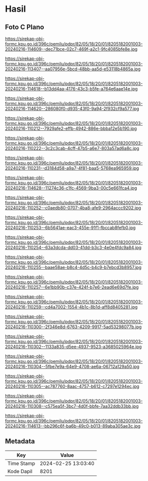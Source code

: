 # Hasil

## Foto C Plano

https://sirekap-obj-formc.kpu.go.id/396c/pemilu/pdpr/82/05/18/20/01/8205182001003-20240216-114609--dec71bce-02c7-469f-a2c1-9fc4085bfe8e.jpg

https://sirekap-obj-formc.kpu.go.id/396c/pemilu/pdpr/82/05/18/20/01/8205182001003-20240216-113407--aa07956e-5bcd-48bb-aa5d-e53118b4865a.jpg

https://sirekap-obj-formc.kpu.go.id/396c/pemilu/pdpr/82/05/18/20/01/8205182001003-20240216-114618--b13dd4aa-4176-43c3-b5fe-a764e6aae14e.jpg

https://sirekap-obj-formc.kpu.go.id/396c/pemilu/pdpr/82/05/18/20/01/8205182001003-20240216-114620--286080f0-d935-43f0-9a94-2f932cf9a577.jpg

https://sirekap-obj-formc.kpu.go.id/396c/pemilu/pdpr/82/05/18/20/01/8205182001003-20240216-110212--7929afe2-effb-4942-886e-bbba12e5b190.jpg

https://sirekap-obj-formc.kpu.go.id/396c/pemilu/pdpr/82/05/18/20/01/8205182001003-20240216-110222--3c2c3cab-4cff-47b5-a6e7-803a57ad6a8c.jpg

https://sirekap-obj-formc.kpu.go.id/396c/pemilu/pdpr/82/05/18/20/01/8205182001003-20240216-110231--d3184d58-a9a7-4f81-baa5-5768ea965959.jpg

https://sirekap-obj-formc.kpu.go.id/396c/pemilu/pdpr/82/05/18/20/01/8205182001003-20240216-114628--11274c36-c1fc-4569-9ba3-00c5e661fca4.jpg

https://sirekap-obj-formc.kpu.go.id/396c/pemilu/pdpr/82/05/18/20/01/8205182001003-20240216-110252--c0aedb80-0707-4ba8-afe9-2964accc9202.jpg

https://sirekap-obj-formc.kpu.go.id/396c/pemilu/pdpr/82/05/18/20/01/8205182001003-20240216-110253--6b5641ae-eac3-455e-91f1-fbccab8fefb0.jpg

https://sirekap-obj-formc.kpu.go.id/396c/pemilu/pdpr/82/05/18/20/01/8205182001003-20240216-110254--63a3dcda-dd03-41dd-b3c3-4e0e4fdc9a84.jpg

https://sirekap-obj-formc.kpu.go.id/396c/pemilu/pdpr/82/05/18/20/01/8205182001003-20240216-110255--baae58ae-b8c4-4d5c-b4c9-b7ebcd3b8957.jpg

https://sirekap-obj-formc.kpu.go.id/396c/pemilu/pdpr/82/05/18/20/01/8205182001003-20240216-110257--6e1bb90b-c37e-424f-b7e6-2ead6e69d7fe.jpg

https://sirekap-obj-formc.kpu.go.id/396c/pemilu/pdpr/82/05/18/20/01/8205182001003-20240216-110259--cd4a7002-1554-4b1c-8b1d-aff8d8405281.jpg

https://sirekap-obj-formc.kpu.go.id/396c/pemilu/pdpr/82/05/18/20/01/8205182001003-20240216-110300--2f346e8d-6763-4209-9917-5ad53298077b.jpg

https://sirekap-obj-formc.kpu.go.id/396c/pemilu/pdpr/82/05/18/20/01/8205182001003-20240216-110302--1133a835-d5ee-4937-9523-a3685025964e.jpg

https://sirekap-obj-formc.kpu.go.id/396c/pemilu/pdpr/82/05/18/20/01/8205182001003-20240216-110304--5fbe7e9a-64e9-4708-ae6a-06712a129a50.jpg

https://sirekap-obj-formc.kpu.go.id/396c/pemilu/pdpr/82/05/18/20/01/8205182001003-20240216-110305--ac787760-8aac-4757-b612-c7297e1294ec.jpg

https://sirekap-obj-formc.kpu.go.id/396c/pemilu/pdpr/82/05/18/20/01/8205182001003-20240216-110308--c575ea5f-3bc7-4d0f-bbfe-7aa32ddb33bb.jpg

https://sirekap-obj-formc.kpu.go.id/396c/pemilu/pdpr/82/05/18/20/01/8205182001003-20240216-114613--bb296c6f-ba6b-49c0-b013-89aba305ae3c.jpg


## Metadata

| Key        | Value               |
| ---------- | ------------------- |
| Time Stamp | 2024-02-25 13:03:40 |
| Kode Dapil | 8201                |



